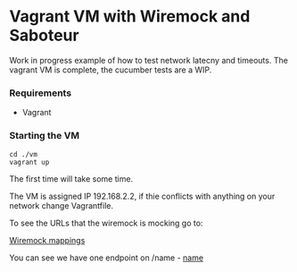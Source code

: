 Vagrant VM with Wiremock and Saboteur
=====================================

Work in progress example of how to test network latecny and timeouts. The vagrant VM is complete, the cucumber tests are a WIP.

### Requirements
* Vagrant

### Starting the VM

```
cd ./vm
vagrant up
```

The first time will take some time.

The VM is assigned IP 192.168.2.2, if thie conflicts with anything on your network change Vagrantfile.

To see the URLs that the wiremock is mocking go to:

[Wiremock mappings](http://192.168.2.2:8080/__admin/)

You can see we have one endpoint on /name - [name](http://192.168.2.2:8080/name)


